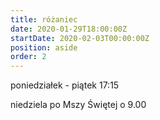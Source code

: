 ```yaml
---
title: różaniec
date: 2020-01-29T18:00:00Z
startDate: 2020-02-03T00:00:00Z
position: aside
order: 2
---
```


poniedziałek - piątek
17:15

niedziela
po Mszy Świętej o 9.00
